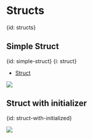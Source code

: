 # Structs
{id: structs}

## Simple Struct
{id: simple-struct}
{i: struct}

* [Struct](https://crystal-lang.org/api/Struct.html)

![](examples/struct/simple_struct.cr)

## Struct with initializer
{id: struct-with-initialized}

![](examples/struct/struct_with_initializer.cr)

